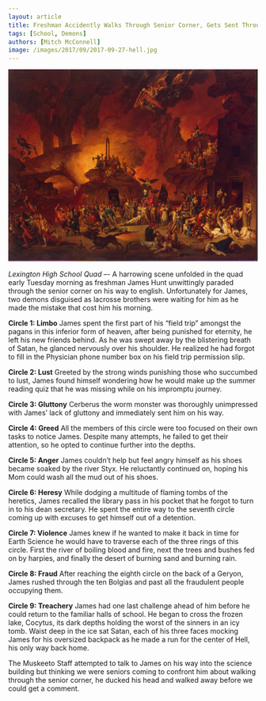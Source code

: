 ```yaml
---
layout: article
title: Freshman Accidently Walks Through Senior Corner, Gets Sent Through Dante's Nine Circles of Hell 
tags: [School, Demons]
authors: [Mitch McConnell]
image: /images/2017/09/2017-09-27-hell.jpg
---
```

![Dante's Inferno.](/images/2017/09/2017-09-27-hell.jpg)

*Lexington High School Quad* –- A harrowing scene unfolded in the quad early Tuesday morning as freshman James Hunt unwittingly paraded through the senior corner on his way to english. Unfortunately for James, two demons disguised as lacrosse brothers were waiting for him as he made the mistake that cost him his morning.

**Circle 1: Limbo**
James spent the first part of his “field trip” amongst the pagans in this inferior form of heaven, after being punished for eternity, he left his new friends behind. As he was swept away by the blistering breath of Satan, he glanced nervously over his shoulder. He realized he had forgot to fill in the Physician phone number box on his field trip permission slip.

**Circle 2: Lust**
Greeted by the strong winds punishing those who succumbed to lust, James found himself wondering how he would make up the summer reading quiz that he was missing while on his impromptu journey.

**Circle 3: Gluttony**
Cerberus the worm monster was thoroughly unimpressed with James’ lack of gluttony and immediately sent him on his way.

**Circle 4: Greed**
All the members of this circle were too focused on their own tasks to notice James. Despite many attempts, he failed to get their attention, so he opted to continue further into the depths.

**Circle 5: Anger**
James couldn’t help but feel angry himself as his shoes became soaked by the river Styx. He reluctantly continued on, hoping his Mom could wash all the mud out of his shoes.

**Circle 6: Heresy**
While dodging a multitude of flaming tombs of the heretics, James recalled the library pass in his pocket that he forgot to turn in to his dean secretary. He spent the entire way to the seventh circle coming up with excuses to get himself out of a detention.

**Circle 7: Violence**
James knew if he wanted to make it back in time for Earth Science he would have to traverse each of the three rings of this circle. First the river of boiling blood and fire, next the trees and bushes fed on by harpies, and finally the desert of burning sand and burning rain.

**Circle 8: Fraud**
After reaching the eighth circle on the back of a Geryon, James rushed through the ten Bolgias and past all the fraudulent people occupying them.

**Circle 9: Treachery**
James had one last challenge ahead of him before he could return to the familiar halls of school. He began to cross the frozen lake, Cocytus, its dark depths holding the worst of the sinners in an icy tomb. Waist deep in the ice sat Satan, each of his three faces mocking James for his oversized backpack as he made a run for the center of Hell, his only way back home.

The Muskeeto Staff attempted to talk to James on his way into the science building but thinking we were seniors coming to confront him about walking through the senior corner, he ducked his head and walked away before we could get a comment.
